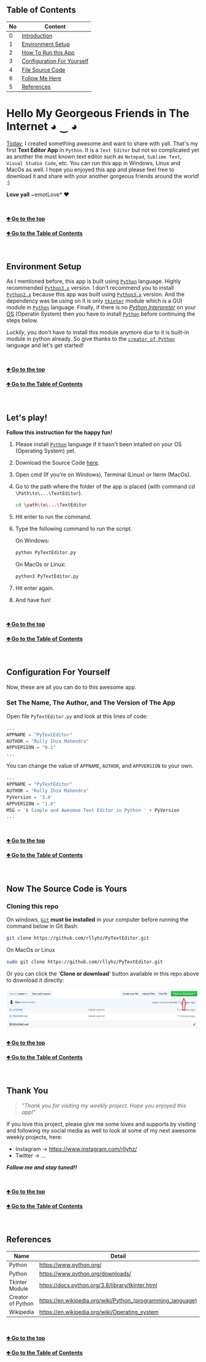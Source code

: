 <a id="table-of-content"></a>
## Table of Contents

| No | Content |
| --- | --- |
| 0 | [Introduction](#introduction) |
| 1 | [Environment Setup](#env-setup) |
| 2 | [How To Run this App](#how-to-run) |
| 3 | [Configuration For Yourself](#configuration) |
| 4 | [File Source Code](#file-source-code) |
| 6 | [Follow Me Here](#follow-me) |
| 5 | [References](#references) |


<a id="introduction"></a>
# Hello My Georgeous Friends in The Internet ◕ ‿ ◕

[Today](# "11 December 2019"), I created something awesome and want to share with yall. That's my first **Text Editor App** in `Python`. It is a `Text Editor` but not so complicated yet as another the most known text editor such as `Notepad`, `Sublime Text`, `Visual Studio Code`, etc. You can run this app in Windows, Linux and MacOs as well. I hope you enjoyed this app and please feel free to download it and share with your another gorgeous friends around the world! :)

**Love yall** ~emotLove* ❤ 

<br />

[**🡹 Go to the top**](#introduction)

[**🡹 Go to the Table of Contents**](#table-of-content)

<br />

<a id="env-setup"></a>
## Environment Setup

As I mentioned before, this app is built using [`Python`](https://www.python.org/ "Python's Official Website") language. Highly recommended [`Python3.x`](https://docs.python.org/3/ "Python3.8") version. I don't recommend you to install [`Python2.x`](https://docs.python.org/2/ "Python 2.7.14 the last released") because this app was built using [`Python3.x`](https://docs.python.org/3/ "Python3.8") version. And the dependency was be using on it is only [`tkinter`](https://docs.python.org/3.8/library/tkinter.html "Tkinter Module") module which is a GUI module in [`Python`](https://www.python.org "Python's Official Website") language. Finally, if there is no [_Python Interpreter_](https://en.wikipedia.org/wiki/Python_(programming_language)) on your [OS](https://en.wikipedia.org/wiki/Operating_system) (Operatin System) then you have to install [`Python`](https://www.python.org/downloads/ "Download Here Now!") before continuing the steps below.

_Luckily_, you don't have to install this module anymore due to it is built-in module in python already. So give thanks to the [`creator of Python`](https://en.wikipedia.org/wiki/Python_(programming_language) "Created by Guido van Rossum") language and let's get started!

<br />

[**🡹 Go to the top**](#env-setup)

[**🡹 Go to the Table of Contents**](#table-of-content)

<br />


<a id="how-to-run"></a>
## Let's play!

**Follow this instruction for the happy fun!**

1. Please install [`Python`](https://www.python.org/downloads/ "Download Here Now!") language if it hasn't been intalled on your OS (Operating System) yet.
1. Download the Source Code [here](#file-source-code "Just Click!").
1. Open cmd (If you're on Windows), Terminal (Linux) or Iterm (MacOs).
1. Go to the path where the folder of the app is placed (with command cd `\Path\to\...\TextEditor`).

    ```bash
    cd \path\to\...\TextEditor
    ```

1. Hit enter to run the command.
1. Type the following command to run the script.

    On Windows:

    ```bash
    python PyTextEditor.py
    ```

    On MacOs or Linux:

    ```bash
    python3 PyTextEditor.py
    ```

1. Hit enter again.
1. And have fun!

<br />

[**🡹 Go to the top**](#how-to-run)

[**🡹 Go to the Table of Contents**](#table-of-content)

<br />


<a id="configuration"></a>
## Configuration For Yourself

Now, these are all you can do to this awesome app.

### Set The Name, The Author, and The Version of The App

Open file `PyTextEditor.py` and look at this lines of code:

```python
...
APPNAME = "PyTextEditor"
AUTHOR = "Rully Ihza Mahendra"
APPVERSION = "0.1"
...
```

You can change the value of `APPNAME`, `AUTHOR`, and `APPVERSION` to your own.

```python
...
APPNAME = "PyTextEditor"
AUTHOR = "Rully Ihza Mahendra"
PyVersion = '3.8'
APPVERSION = "1.0"
MSG = 'A Simple and Awesmoe Text Editor in Python ' + PyVersion
...
```

<br />

[**🡹 Go to the top**](#configuration)

[**🡹 Go to the Table of Contents**](#table-of-content)

<br />


<a id="file-source-code"></a>
## Now The Source Code is Yours

### Cloning this repo

On windows, [`Git`](https://git-scm.com/) **must be installed** in your computer before running the command below in Git Bash:
```bash
git clone https://github.com/rllyhz/PyTextEditor.git
```

On MacOs or Linux
```bash
sudo git clone https://github.com/rllyhz/PyTextEditor.git
```
Or you can click the '**Clone or download**' button available in this repo above to download it directly:

<img src="clone_or_download.png">

<br />

[**🡹 Go to the top**](#file-source-code)

[**🡹 Go to the Table of Contents**](#table-of-content)

<br />


<a id="follow-me"></a>
## Thank You

> _"Thank you for visiting my weekly project. Hope you enjoyed this app!"_

If you love this project, please give me some loves and supports by visiting and following my social media as well to look at some of my next awesome weekly projects, here:
- Instagram -> https://www.instagram.com/rllyhz/
- Twitter -> ...

**_Follow me and stay tuned!!_**

<br />

[**🡹 Go to the top**](#follow-me)

[**🡹 Go to the Table of Contents**](#table-of-content)

<br />


<a id="references"></a>
## References

| Name | Detail |
| --- | --- |
| Python | https://www.python.org/ |
| Python | https://www.python.org/downloads/ |
| Tkinter Module | https://docs.python.org/3.8/library/tkinter.html |
| Creator of Python | https://en.wikipedia.org/wiki/Python_(programming_language) |
| Wikipedia | https://en.wikipedia.org/wiki/Operating_system |

<br />

[**🡹 Go to the top**](#references)

[**🡹 Go to the Table of Contents**](#table-of-content)

<br />

